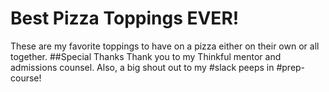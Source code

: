 # Best Pizza Toppings EVER!
These are my favorite toppings to have on a pizza either on their own or all together.
##Special Thanks
Thank you to my Thinkful mentor and admissions counsel. Also, a big shout out to my #slack peeps in #prep-course!
